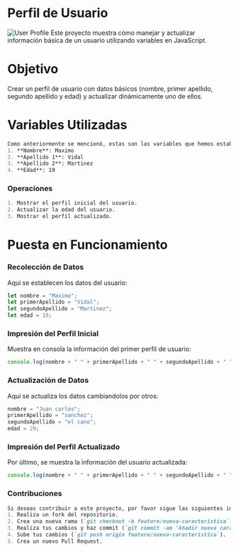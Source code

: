 
# Perfil de Usuario
![User Profile]([https://via.placeholder.com/150](https://github.com/Maximo-sudo/proyectoVariables.git))
Este proyecto muestra cómo manejar y actualizar información básica de un usuario utilizando variables en JavaScript.

# Objetivo
Crear un perfil de usuario con datos básicos (nombre, primer apellido, segundo apellido y edad) y actualizar dinámicamente uno de ellos.

# Variables Utilizadas
```markdown
Como anteriormente se mencionó, estas son las variables que hemos establecido:
1. **Nombre**: Maximo
2. **Apellido 1**: Vidal
3. **Apellido 2**: Martinez
4. **Edad**: 19
```
### Operaciones
```markdown
1. Mostrar el perfil inicial del usuario.
2. Actualizar la edad del usuario.
3. Mostrar el perfil actualizado.
```

# Puesta en Funcionamiento

### Recolección de Datos
Aquí se establecen los datos del usuario:
```javascript
let nombre = "Maximo";
let primerApellido = "Vidal";
let segundoApellido = "Martinez";
let edad = 19;
```

### Impresión del Perfil Inicial
Muestra en consola la información del primer perfil de usuario:
```javascript
console.log(nombre + " " + primerApellido + " " + segundoApellido + " " +  "tiene" + " " +  edad + " " +  "años");
```

### Actualización de Datos
Aquí se actualiza los datos cambiandolos por otros:
```javascript
nombre = "Juan carlos";
primerApellido = "sanchez";
segundoApellido = "el cano";
edad = 29;
```

### Impresión del Perfil Actualizado
Por último, se muestra la información del usuario actualizada:
```javascript
console.log(nombre + " " + primerApellido + " " + segundoApellido + " " +  "tiene" + " " +  edad + " " +  "años");
```

### Contribuciones
```markdown
Si deseas contribuir a este proyecto, por favor sigue las siguientes instrucciones:
1. Realiza un fork del repositorio.
2. Crea una nueva rama (`git checkout -b feature/nueva-caracteristica`).
3. Realiza tus cambios y haz commit (`git commit -am 'Añadir nueva característica'`).
4. Sube tus cambios (`git push origin feature/nueva-caracteristica`).
5. Crea un nuevo Pull Request.
```
